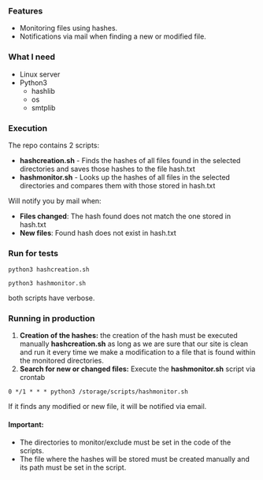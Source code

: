 ### Features

- Monitoring files using hashes.
- Notifications via mail when finding a new or modified file.

### What I need

+ Linux server
+ Python3
    + hashlib
    + os
    + smtplib

### Execution

The repo contains 2 scripts:

- **hashcreation.sh** - Finds the hashes of all files found in the selected directories and saves those hashes to the file hash.txt
- **hashmonitor.sh** - Looks up the hashes of all files in the selected directories and compares them with those stored in hash.txt

Will notify you by mail when:

- **Files changed**: The hash found does not match the one stored in hash.txt
- **New files**: Found hash does not exist in hash.txt

### Run for tests

`python3 hashcreation.sh`

`python3 hashmonitor.sh`

both scripts have verbose.

### Running in production

1. **Creation of the hashes:** the creation of the hash must be executed manually **hashcreation.sh** as long as we are sure that our site is clean and run it every time we make a modification to a file that is found within the monitored directories.
2. **Search for new or changed files:** Execute the **hashmonitor.sh** script via crontab 

`0 */1 * * * python3 /storage/scripts/hashmonitor.sh`

If it finds any modified or new file, it will be notified via email.

#### Important:
- The directories to monitor/exclude must be set in the code of the scripts.
- The file where the hashes will be stored must be created manually and its path must be set in the script.
